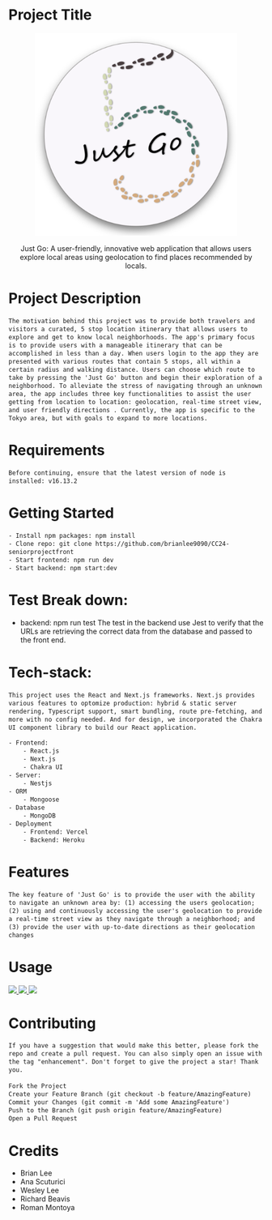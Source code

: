 # Project Title
<p align="center">
<a href=""><img src="./images/logo.png" height="400px" margin="auto" >
</a>
</p>
<p align="center">
Just Go: A user-friendly, innovative web application that allows users explore local areas using geolocation to find places recommended by locals.
</p>

# Project Description
    The motivation behind this project was to provide both travelers and visitors a curated, 5 stop location itinerary that allows users to explore and get to know local neighborhoods. The app's primary focus is to provide users with a manageable itinerary that can be accomplished in less than a day. When users login to the app they are presented with various routes that contain 5 stops, all within a certain radius and walking distance. Users can choose which route to take by pressing the 'Just Go' button and begin their exploration of a neighborhood. To alleviate the stress of navigating through an unknown area, the app includes three key functionalities to assist the user getting from location to location: geolocation, real-time street view, and user friendly directions . Currently, the app is specific to the Tokyo area, but with goals to expand to more locations.   

# Requirements
    Before continuing, ensure that the latest version of node is installed: v16.13.2

# Getting Started 
```
- Install npm packages: npm install
- Clone repo: git clone https://github.com/brianlee9090/CC24-seniorprojectfront
- Start frontend: npm run dev
- Start backend: npm start:dev
```
   
# Test Break down:

- backend: npm run test
    The test in the backend use Jest to verify that the URLs are retrieving the correct data from the database and passed to the front end.

# Tech-stack:
    This project uses the React and Next.js frameworks. Next.js provides various features to optomize production: hybrid & static server rendering, Typescript support, smart bundling, route pre-fetching, and more with no config needed. And for design, we incorporated the Chakra UI component library to build our React application. 
```
- Frontend:
    - React.js
    - Next.js
    - Chakra UI
- Server:
    - Nestjs
- ORM
    - Mongoose
- Database
    - MongoDB
- Deployment
    - Frontend: Vercel
    - Backend: Heroku
```


# Features 
    The key feature of 'Just Go' is to provide the user with the ability to navigate an unknown area by: (1) accessing the users geolocation; (2) using and continuously accessing the user's geolocation to provide a real-time street view as they navigate through a neighborhood; and (3) provide the user with up-to-date directions as their geolocation changes

# Usage 
<a href=""><img src="./images/image1.png" height="300px" margin="auto">
<a href=""><img src="./images/image3.png" height="300px">
<a href=""><img src="./images/image2.png" height="300px">
</a>

# Contributing
    If you have a suggestion that would make this better, please fork the repo and create a pull request. You can also simply open an issue with the tag "enhancement". Don't forget to give the project a star! Thank you.

    Fork the Project
    Create your Feature Branch (git checkout -b feature/AmazingFeature)
    Commit your Changes (git commit -m 'Add some AmazingFeature')
    Push to the Branch (git push origin feature/AmazingFeature)
    Open a Pull Request

# Credits 
- Brian Lee
- Ana Scuturici
- Wesley Lee
- Richard Beavis
- Roman Montoya

